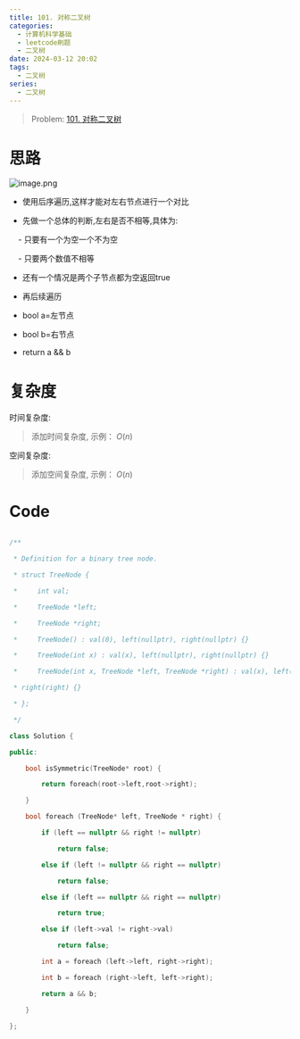 ```yaml
---
title: 101. 对称二叉树
categories:
  - 计算机科学基础
  - leetcode刷题
  - 二叉树
date: 2024-03-12 20:02
tags:
  - 二叉树
series:
  - 二叉树
---
```

> Problem: [101. 对称二叉树](https://leetcode.cn/problems/symmetric-tree/description/)
  

# 思路

  

![image.png](media/image-5.png)

- 使用后序遍历,这样才能对左右节点进行一个对比

- 先做一个总体的判断,左右是否不相等,具体为:

    - 只要有一个为空一个不为空

    - 只要两个数值不相等

- 还有一个情况是两个子节点都为空返回true

- 再后续遍历

- bool a=左节点

- bool b=右节点

- return a && b

# 复杂度

  

时间复杂度:

> 添加时间复杂度, 示例： $O(n)$

  

空间复杂度:

> 添加空间复杂度, 示例： $O(n)$

  
  
  

# Code

```C++ []

/**

 * Definition for a binary tree node.

 * struct TreeNode {

 *     int val;

 *     TreeNode *left;

 *     TreeNode *right;

 *     TreeNode() : val(0), left(nullptr), right(nullptr) {}

 *     TreeNode(int x) : val(x), left(nullptr), right(nullptr) {}

 *     TreeNode(int x, TreeNode *left, TreeNode *right) : val(x), left(left),

 * right(right) {}

 * };

 */

class Solution {

public:

    bool isSymmetric(TreeNode* root) {

        return foreach(root->left,root->right);

    }

    bool foreach (TreeNode* left, TreeNode * right) {

        if (left == nullptr && right != nullptr)

            return false;

        else if (left != nullptr && right == nullptr)

            return false;

        else if (left == nullptr && right == nullptr)

            return true;

        else if (left->val != right->val)

            return false;

        int a = foreach (left->left, right->right);

        int b = foreach (right->left, left->right);

        return a && b;

    }

};

```